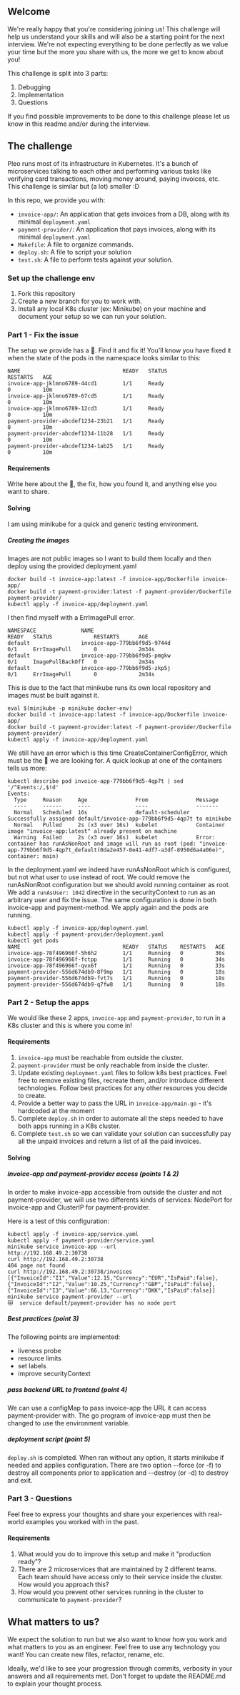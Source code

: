 ## Welcome

We're really happy that you're considering joining us!
This challenge will help us understand your skills and will also be a starting point for the next interview.
We're not expecting everything to be done perfectly as we value your time but the more you share with us, the more we get to know about you!

This challenge is split into 3 parts:

1. Debugging
2. Implementation
3. Questions

If you find possible improvements to be done to this challenge please let us know in this readme and/or during the interview.

## The challenge

Pleo runs most of its infrastructure in Kubernetes.
It's a bunch of microservices talking to each other and performing various tasks like verifying card transactions, moving money around, paying invoices, etc.
This challenge is similar but (a lot) smaller :D

In this repo, we provide you with:

- `invoice-app/`: An application that gets invoices from a DB, along with its minimal `deployment.yaml`
- `payment-provider/`: An application that pays invoices, along with its minimal `deployment.yaml`
- `Makefile`: A file to organize commands.
- `deploy.sh`: A file to script your solution
- `test.sh`: A file to perform tests against your solution.

### Set up the challenge env

1. Fork this repository
2. Create a new branch for you to work with.
3. Install any local K8s cluster (ex: Minikube) on your machine and document your setup so we can run your solution.

### Part 1 - Fix the issue

The setup we provide has a :bug:. Find it and fix it! You'll know you have fixed it when the state of the pods in the namespace looks similar to this:

```
NAME                                READY   STATUS                       RESTARTS   AGE
invoice-app-jklmno6789-44cd1        1/1     Ready                        0          10m
invoice-app-jklmno6789-67cd5        1/1     Ready                        0          10m
invoice-app-jklmno6789-12cd3        1/1     Ready                        0          10m
payment-provider-abcdef1234-23b21   1/1     Ready                        0          10m
payment-provider-abcdef1234-11b28   1/1     Ready                        0          10m
payment-provider-abcdef1234-1ab25   1/1     Ready                        0          10m
```

#### Requirements

Write here about the :bug:, the fix, how you found it, and anything else you want to share.

#### Solving

I am using minikube for a quick and generic testing environment.

##### Creating the images

Images are not public images so I want to build them locally and then deploy using the provided deployment.yaml

```
docker build -t invoice-app:latest -f invoice-app/Dockerfile invoice-app/
docker build -t payment-provider:latest -f payment-provider/Dockerfile payment-provider/
kubectl apply -f invoice-app/deployment.yaml
```

I then find myself with a ErrImagePull error.

```
NAMESPACE              NAME                                         READY   STATUS             RESTARTS      AGE
default                invoice-app-779bb6f9d5-9744d                 0/1     ErrImagePull       0             2m34s
default                invoice-app-779bb6f9d5-pmgkw                 0/1     ImagePullBackOff   0             2m34s
default                invoice-app-779bb6f9d5-zkp5j                 0/1     ErrImagePull       0             2m34s
```

This is due to the fact that minikube runs its own local repository and images must be built against it.

```
eval $(minikube -p minikube docker-env)
docker build -t invoice-app:latest -f invoice-app/Dockerfile invoice-app/
docker build -t payment-provider:latest -f payment-provider/Dockerfile payment-provider/
kubectl apply -f invoice-app/deployment.yaml
```

We still have an error which is this time CreateContainerConfigError, which must be the :bug: we are looking for. A quick lookup at one of the containers tells us more:

```
kubectl describe pod invoice-app-779bb6f9d5-4qp7t | sed '/^Events:/,$!d'
Events:
  Type     Reason     Age               From               Message
  ----     ------     ----              ----               -------
  Normal   Scheduled  16s               default-scheduler  Successfully assigned default/invoice-app-779bb6f9d5-4qp7t to minikube
  Normal   Pulled     2s (x3 over 16s)  kubelet            Container image "invoice-app:latest" already present on machine
  Warning  Failed     2s (x3 over 16s)  kubelet            Error: container has runAsNonRoot and image will run as root (pod: "invoice-app-779bb6f9d5-4qp7t_default(0da2e457-0e41-4df7-a3df-8950d6a4a06e)", container: main)
```

In the deployment.yaml we indeed have runAsNonRoot which is configured, but not what user to use instead of root. We could remove the runAsNonRoot configuration but we should avoid running container as root. We add a `runAsUser: 1042` directive in the securityContext to run as an arbitrary user and fix the issue. The same configuration is done in both invoice-app and payment-method. We apply again and the pods are running.

```
kubectl apply -f invoice-app/deployment.yaml
kubectl apply -f payment-provider/deployment.yaml
kubectl get pods
NAME                                READY   STATUS    RESTARTS   AGE
invoice-app-78f496966f-5h6h2        1/1     Running   0          36s
invoice-app-78f496966f-fctpp        1/1     Running   0          34s
invoice-app-78f496966f-qvx6f        1/1     Running   0          33s
payment-provider-556d674db9-8f9mp   1/1     Running   0          18s
payment-provider-556d674db9-fvt7s   1/1     Running   0          18s
payment-provider-556d674db9-q7fw8   1/1     Running   0          18s
```

### Part 2 - Setup the apps

We would like these 2 apps, `invoice-app` and `payment-provider`, to run in a K8s cluster and this is where you come in!

#### Requirements

1. `invoice-app` must be reachable from outside the cluster.
2. `payment-provider` must be only reachable from inside the cluster.
3. Update existing `deployment.yaml` files to follow k8s best practices. Feel free to remove existing files, recreate them, and/or introduce different technologies. Follow best practices for any other resources you decide to create.
4. Provide a better way to pass the URL in `invoice-app/main.go` - it's hardcoded at the moment
5. Complete `deploy.sh` in order to automate all the steps needed to have both apps running in a K8s cluster.
6. Complete `test.sh` so we can validate your solution can successfully pay all the unpaid invoices and return a list of all the paid invoices.

#### Solving

##### invoice-app and payment-provider access (points 1 & 2)

In order to make invoice-app accessible from outside the cluster and not payment-provider, we will use two differents kinds of services: NodePort for invoice-app and ClusterIP for payment-provider.

Here is a test of this configuration:

```
kubectl apply -f invoice-app/service.yaml
kubectl apply -f payment-provider/service.yaml
minikube service invoice-app --url
http://192.168.49.2:30738
curl http://192.168.49.2:30738
404 page not found
curl http://192.168.49.2:30738/invoices
[{"InvoiceId":"I1","Value":12.15,"Currency":"EUR","IsPaid":false},{"InvoiceId":"I2","Value":10.25,"Currency":"GBP","IsPaid":false},{"InvoiceId":"I3","Value":66.13,"Currency":"DKK","IsPaid":false}]
minikube service payment-provider --url
😿  service default/payment-provider has no node port

```

##### Best practices (point 3)

The following points are implemented:

- liveness probe
- resource limits
- set labels
- improve securityContext

##### pass backend URL to frontend (point 4)

We can use a configMap to pass invoice-app the URL it can access payment-provider with. The go program of invoice-app must then be changed to use the environment variable.

##### deployment script (point 5)

`deploy.sh` is completed. When ran without any option, it starts minikube if needed and applies configuration. There are two option --force (or -f) to destroy all components prior to application and --destroy (or -d) to destroy and exit.

### Part 3 - Questions

Feel free to express your thoughts and share your experiences with real-world examples you worked with in the past.

#### Requirements

1. What would you do to improve this setup and make it "production ready"?
2. There are 2 microservices that are maintained by 2 different teams. Each team should have access only to their service inside the cluster. How would you approach this?
3. How would you prevent other services running in the cluster to communicate to `payment-provider`?

## What matters to us?

We expect the solution to run but we also want to know how you work and what matters to you as an engineer.
Feel free to use any technology you want! You can create new files, refactor, rename, etc.

Ideally, we'd like to see your progression through commits, verbosity in your answers and all requirements met.
Don't forget to update the README.md to explain your thought process.
